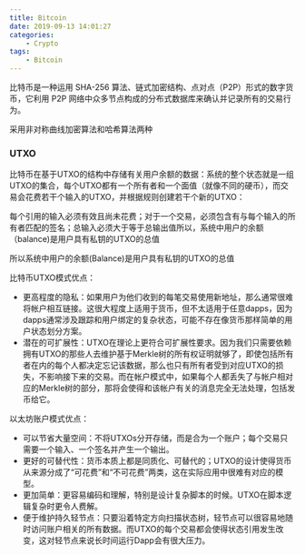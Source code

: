 ```yaml
---
title: Bitcoin
date: 2019-09-13 14:01:27
categories:
    - Crypto
tags: 
    - Bitcoin
---
```


比特币是一种运用 SHA-256 算法、链式加密结构、点对点（P2P）形式的数字货币，它利用 P2P 网络中众多节点构成的分布式数据库来确认并记录所有的交易行为。

采用非对称曲线加密算法和哈希算法两种

### UTXO

比特币在基于UTXO的结构中存储有关用户余额的数据：系统的整个状态就是一组UTXO的集合，每个UTXO都有一个所有者和一个面值（就像不同的硬币），而交易会花费若干个输入的UTXO，并根据规则创建若干个新的UTXO：

每个引用的输入必须有效且尚未花费；对于一个交易，必须包含有与每个输入的所有者匹配的签名；总输入必须大于等于总输出值所以，系统中用户的余额（balance)是用户具有私钥的UTXO的总值

所以系统中用户的余额(Balance)是用户具有私钥的UTXO的总值

比特币UTXO模式优点：
- 更高程度的隐私：如果用户为他们收到的每笔交易使用新地址，那么通常很难将帐户相互链接。这很大程度上适用于货币，但不太适用于任意dapps，因为dapps通常涉及跟踪和用户绑定的复杂状态，可能不存在像货币那样简单的用户状态划分方案。
- 潜在的可扩展性：UTXO在理论上更符合可扩展性要求。因为我们只需要依赖拥有UTXO的那些人去维护基于Merkle树的所有权证明就够了，即使包括所有者在内的每个人都决定忘记该数据，那么也只有所有者受到对应UTXO的损失，不影响接下来的交易。而在帐户模式中，如果每个人都丢失了与帐户相对应的Merkle树的部分，那将会使得和该帐户有关的消息完全无法处理，包括发币给它。

以太坊账户模式优点：
- 可以节省大量空间：不将UTXOs分开存储，而是合为一个账户；每个交易只需要一个输入、一个签名并产生一个输出。
- 更好的可替代性：货币本质上都是同质化、可替代的；UTXO的设计使得货币从来源分成了“可花费”和“不可花费”两类，这在实际应用中很难有对应的模型。
- 更加简单：更容易编码和理解，特别是设计复杂脚本的时候。UTXO在脚本逻辑复杂时更令人费解。
- 便于维护持久轻节点：只要沿着特定方向扫描状态树，轻节点可以很容易地随时访问账户相关的所有数据。而UTXO的每个交易都会使得状态引用发生改变，这对轻节点来说长时间运行Dapp会有很大压力。

